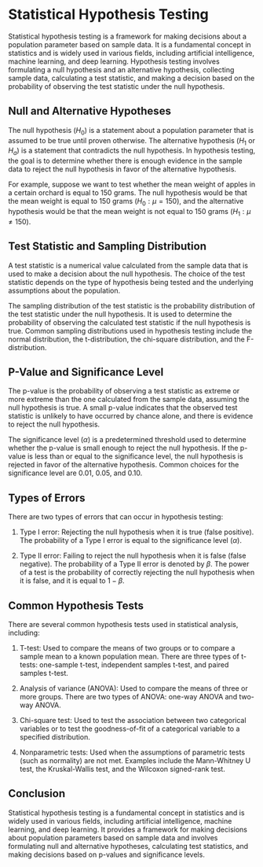 # Statistical Hypothesis Testing

Statistical hypothesis testing is a framework for making decisions about a population parameter based on sample data. It is a fundamental concept in statistics and is widely used in various fields, including artificial intelligence, machine learning, and deep learning. Hypothesis testing involves formulating a null hypothesis and an alternative hypothesis, collecting sample data, calculating a test statistic, and making a decision based on the probability of observing the test statistic under the null hypothesis.

## Null and Alternative Hypotheses

The null hypothesis ($H_0$) is a statement about a population parameter that is assumed to be true until proven otherwise. The alternative hypothesis ($H_1$ or $H_a$) is a statement that contradicts the null hypothesis. In hypothesis testing, the goal is to determine whether there is enough evidence in the sample data to reject the null hypothesis in favor of the alternative hypothesis.

For example, suppose we want to test whether the mean weight of apples in a certain orchard is equal to 150 grams. The null hypothesis would be that the mean weight is equal to 150 grams ($H_0: \mu = 150$), and the alternative hypothesis would be that the mean weight is not equal to 150 grams ($H_1: \mu \neq 150$).

## Test Statistic and Sampling Distribution

A test statistic is a numerical value calculated from the sample data that is used to make a decision about the null hypothesis. The choice of the test statistic depends on the type of hypothesis being tested and the underlying assumptions about the population.

The sampling distribution of the test statistic is the probability distribution of the test statistic under the null hypothesis. It is used to determine the probability of observing the calculated test statistic if the null hypothesis is true. Common sampling distributions used in hypothesis testing include the normal distribution, the t-distribution, the chi-square distribution, and the F-distribution.

## P-Value and Significance Level

The p-value is the probability of observing a test statistic as extreme or more extreme than the one calculated from the sample data, assuming the null hypothesis is true. A small p-value indicates that the observed test statistic is unlikely to have occurred by chance alone, and there is evidence to reject the null hypothesis.

The significance level ($\alpha$) is a predetermined threshold used to determine whether the p-value is small enough to reject the null hypothesis. If the p-value is less than or equal to the significance level, the null hypothesis is rejected in favor of the alternative hypothesis. Common choices for the significance level are 0.01, 0.05, and 0.10.

## Types of Errors

There are two types of errors that can occur in hypothesis testing:

1. Type I error: Rejecting the null hypothesis when it is true (false positive). The probability of a Type I error is equal to the significance level ($\alpha$).

2. Type II error: Failing to reject the null hypothesis when it is false (false negative). The probability of a Type II error is denoted by $\beta$. The power of a test is the probability of correctly rejecting the null hypothesis when it is false, and it is equal to $1 - \beta$.

## Common Hypothesis Tests

There are several common hypothesis tests used in statistical analysis, including:

1. T-test: Used to compare the means of two groups or to compare a sample mean to a known population mean. There are three types of t-tests: one-sample t-test, independent samples t-test, and paired samples t-test.

2. Analysis of variance (ANOVA): Used to compare the means of three or more groups. There are two types of ANOVA: one-way ANOVA and two-way ANOVA.

3. Chi-square test: Used to test the association between two categorical variables or to test the goodness-of-fit of a categorical variable to a specified distribution.

4. Nonparametric tests: Used when the assumptions of parametric tests (such as normality) are not met. Examples include the Mann-Whitney U test, the Kruskal-Wallis test, and the Wilcoxon signed-rank test.

## Conclusion

Statistical hypothesis testing is a fundamental concept in statistics and is widely used in various fields, including artificial intelligence, machine learning, and deep learning. It provides a framework for making decisions about population parameters based on sample data and involves formulating null and alternative hypotheses, calculating test statistics, and making decisions based on p-values and significance levels.
